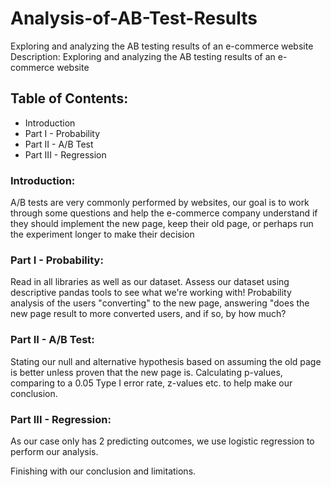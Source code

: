 # Analysis-of-AB-Test-Results
Exploring and analyzing the AB testing results of an e-commerce website
Description: Exploring and analyzing the AB testing results of an e-commerce website

## Table of Contents:
- Introduction
- Part I - Probability
- Part II - A/B Test
- Part III - Regression

### Introduction:
A/B tests are very commonly performed by websites, our goal is to work through some questions and help the e-commerce company understand if they should implement the new page, keep their old page, or perhaps run the experiment longer to make their decision

### Part I - Probability:
Read in all libraries as well as our dataset. Assess our dataset using descriptive pandas tools to see what we're working with! Probability analysis of the users "converting" to the new page, answering "does the new page result to more converted users, and if so, by how much?

### Part II - A/B Test:
Stating our null and alternative hypothesis based on assuming the old page is better unless proven that the new page is. Calculating p-values, comparing to a 0.05 Type I error rate, z-values etc. to help make our conclusion.

### Part III - Regression:
As our case only has 2 predicting outcomes, we use logistic regression to perform our analysis. 

Finishing with our conclusion and limitations.
